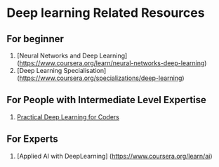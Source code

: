 # Deep learning Related Resources

## For beginner
1. [Neural Networks and Deep Learning] (https://www.coursera.org/learn/neural-networks-deep-learning)
1. [Deep Learning Specialisation] (https://www.coursera.org/specializations/deep-learning)

## For People with Intermediate Level Expertise

1.  [Practical Deep Learning for Coders](http://www.fast.ai/)

## For Experts

1. [Applied AI with DeepLearning] (https://www.coursera.org/learn/ai)

